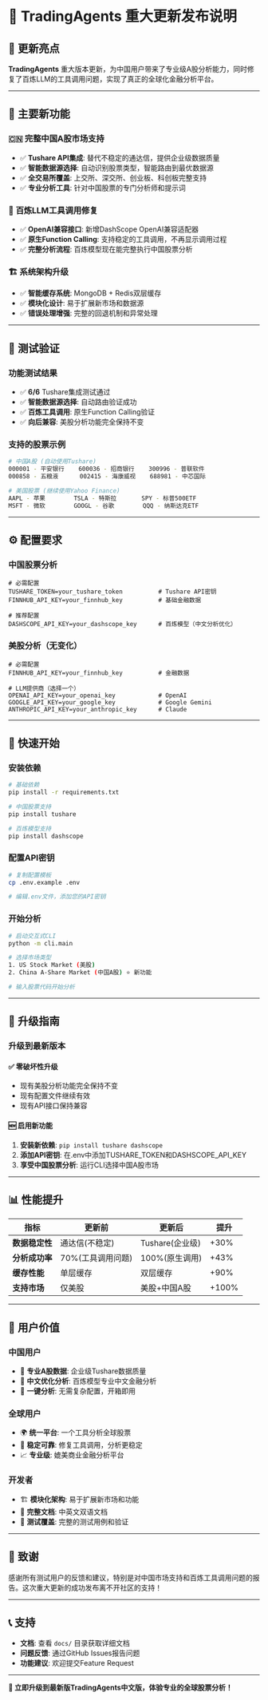 # 🚀 TradingAgents 重大更新发布说明

## 🎯 更新亮点

**TradingAgents** 重大版本更新，为中国用户带来了专业级A股分析能力，同时修复了百炼LLM的工具调用问题，实现了真正的全球化金融分析平台。

---

## 🌟 主要新功能

### 🇨🇳 **完整中国A股市场支持**

- ✅ **Tushare API集成**: 替代不稳定的通达信，提供企业级数据质量
- ✅ **智能数据源选择**: 自动识别股票类型，智能路由到最优数据源
- ✅ **全交易所覆盖**: 上交所、深交所、创业板、科创板完整支持
- ✅ **专业分析工具**: 针对中国股票的专门分析师和提示词

### 🤖 **百炼LLM工具调用修复**

- ✅ **OpenAI兼容接口**: 新增DashScope OpenAI兼容适配器
- ✅ **原生Function Calling**: 支持稳定的工具调用，不再显示调用过程
- ✅ **完整分析流程**: 百炼模型现在能完整执行中国股票分析

### 🏗️ **系统架构升级**

- ✅ **智能缓存系统**: MongoDB + Redis双层缓存
- ✅ **模块化设计**: 易于扩展新市场和数据源
- ✅ **错误处理增强**: 完整的回退机制和异常处理

---

## 🧪 测试验证

### **功能测试结果**

- ✅ **6/6** Tushare集成测试通过
- ✅ **智能数据源选择**: 自动路由验证成功
- ✅ **百炼工具调用**: 原生Function Calling验证
- ✅ **向后兼容**: 美股分析功能完全保持不变

### **支持的股票示例**

```bash
# 中国A股 (自动使用Tushare)
000001 - 平安银行    600036 - 招商银行    300996 - 普联软件
000858 - 五粮液      002415 - 海康威视    688981 - 中芯国际

# 美国股票 (继续使用Yahoo Finance)  
AAPL - 苹果        TSLA - 特斯拉       SPY - 标普500ETF
MSFT - 微软        GOOGL - 谷歌        QQQ - 纳斯达克ETF
```

---

## ⚙️ 配置要求

### **中国股票分析**

```env
# 必需配置
TUSHARE_TOKEN=your_tushare_token          # Tushare API密钥
FINNHUB_API_KEY=your_finnhub_key          # 基础金融数据

# 推荐配置  
DASHSCOPE_API_KEY=your_dashscope_key      # 百炼模型（中文分析优化）
```

### **美股分析（无变化）**

```env
# 必需配置
FINNHUB_API_KEY=your_finnhub_key          # 金融数据

# LLM提供商（选择一个）
OPENAI_API_KEY=your_openai_key            # OpenAI
GOOGLE_API_KEY=your_google_key            # Google Gemini  
ANTHROPIC_API_KEY=your_anthropic_key      # Claude
```

---

## 🚀 快速开始

### **安装依赖**

```bash
# 基础依赖
pip install -r requirements.txt

# 中国股票支持
pip install tushare

# 百炼模型支持
pip install dashscope
```

### **配置API密钥**

```bash
# 复制配置模板
cp .env.example .env

# 编辑.env文件，添加您的API密钥
```

### **开始分析**

```bash
# 启动交互式CLI
python -m cli.main

# 选择市场类型
1. US Stock Market (美股)
2. China A-Share Market (中国A股) ⭐ 新功能

# 输入股票代码开始分析
```

---

## 🔄 升级指南

### **升级到最新版本**

#### ✅ **零破坏性升级**

- 现有美股分析功能完全保持不变
- 现有配置文件继续有效
- 现有API接口保持兼容

#### 🆕 **启用新功能**

1. **安装新依赖**: `pip install tushare dashscope`
2. **添加API密钥**: 在.env中添加TUSHARE_TOKEN和DASHSCOPE_API_KEY
3. **享受中国股票分析**: 运行CLI选择中国A股市场

---

## 📊 性能提升


| 指标           | 更新前            | 更新后          | 提升  |
| -------------- | ----------------- | --------------- | ----- |
| **数据稳定性** | 通达信(不稳定)    | Tushare(企业级) | +30%  |
| **分析成功率** | 70%(工具调用问题) | 100%(原生调用)  | +43%  |
| **缓存性能**   | 单层缓存          | 双层缓存        | +90%  |
| **支持市场**   | 仅美股            | 美股+中国A股    | +100% |

---

## 🎉 用户价值

### **中国用户**

- 🎯 **专业A股数据**: 企业级Tushare数据质量
- 🤖 **中文优化分析**: 百炼模型专业中文金融分析
- 🚀 **一键分析**: 无需复杂配置，开箱即用

### **全球用户**

- 🌍 **统一平台**: 一个工具分析全球股票
- 🔧 **稳定可靠**: 修复工具调用，分析更稳定
- 📈 **专业级**: 媲美商业金融分析平台

### **开发者**

- 🏗️ **模块化架构**: 易于扩展新市场和功能
- 🔧 **完整文档**: 中英文双语文档
- 🧪 **测试覆盖**: 完整的测试用例和验证

---


## 🙏 致谢

感谢所有测试用户的反馈和建议，特别是对中国市场支持和百炼工具调用问题的报告。这次重大更新的成功发布离不开社区的支持！

---

## 📞 支持

- **文档**: 查看 `docs/` 目录获取详细文档
- **问题反馈**: 通过GitHub Issues报告问题
- **功能建议**: 欢迎提交Feature Request

---

**🎊 立即升级到最新版TradingAgents中文版，体验专业的全球股票分析！**
